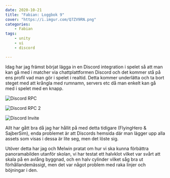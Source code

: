```yaml
---
date: 2020-10-21
title: "Fabian: Loggbok 9"
cover: "https://i.imgur.com/Q7ZV9RN.png"
categories: 
    - Fabian
tags:
    - unity
    - ui
    - discord

---
```


Idag har jag främst börjat lägga in en Discord integration i spelet så att man kan gå med i matcher via chattplattformen Discord och det kommer stå på ens profil vad man gör i spelet i realtid. Detta kommer underlätta och ta bort steget med att krångla med rumnamn, servers etc då man enkelt kan gå med i spelet med en knapp. 

![Discord RPC](https://media.discordapp.net/attachments/501452852364050443/768395985771954176/unknown.png)

![Discord RPC 2](https://i.imgur.com/rwfdCYr.png)

![Discord Invite](https://i.imgur.com/7DsCqPy.png)



Allt har gått bra då jag har hållit på med detta tidigare (FlyingHero & SajberSim), enda problemet är att Discords hemsida där man lägger upp alla assets som visas i dessa är lite seg, men det löste sig.

Utöver detta har jag och Melwin pratat om hur vi ska kunna förbättra panoramabilden utanför skolan, vi har testat ett halvklot vilket var svårt att skala på en avlång byggnad, och en halv cylinder vilket såg bra ut förhållandemässigt, men det var något problem med raka linjer och böjningar i den. 

